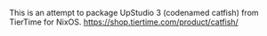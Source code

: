 This is an attempt to package UpStudio 3 (codenamed catfish) from TierTime for NixOS.
https://shop.tiertime.com/product/catfish/
